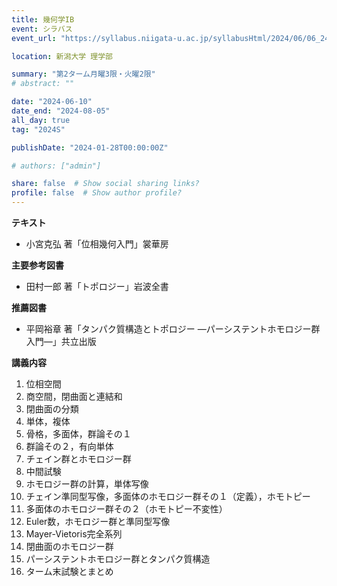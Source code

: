 ```yaml
---
title: 幾何学IB
event: シラバス
event_url: "https://syllabus.niigata-u.ac.jp/syllabusHtml/2024/06/06_242S1526_ja_JP.html"

location: 新潟大学 理学部

summary: "第2ターム月曜3限・火曜2限"
# abstract: ""

date: "2024-06-10"
date_end: "2024-08-05"
all_day: true
tag: "2024S"

publishDate: "2024-01-28T00:00:00Z"

# authors: ["admin"]

share: false  # Show social sharing links?
profile: false  # Show author profile?
---
```

**テキスト**
- 小宮克弘 著「位相幾何入門」裳華房

**主要参考図書**
- 田村一郎 著「トポロジー」岩波全書

**推薦図書**
- 平岡裕章 著「タンパク質構造とトポロジー ―パーシステントホモロジー群入門―」共立出版

**講義内容**
1. 位相空間
2. 商空間，閉曲面と連結和
3. 閉曲面の分類
4. 単体，複体
5. 骨格，多面体，群論その１
6. 群論その２，有向単体
7. チェイン群とホモロジー群
8. 中間試験
9. ホモロジー群の計算，単体写像
10. チェイン準同型写像，多面体のホモロジー群その１（定義），ホモトピー
11. 多面体のホモロジー群その２（ホモトピー不変性）
12. Euler数，ホモロジー群と準同型写像
13. Mayer-Vietoris完全系列
14. 閉曲面のホモロジー群
15. パーシステントホモロジー群とタンパク質構造
16. ターム末試験とまとめ

